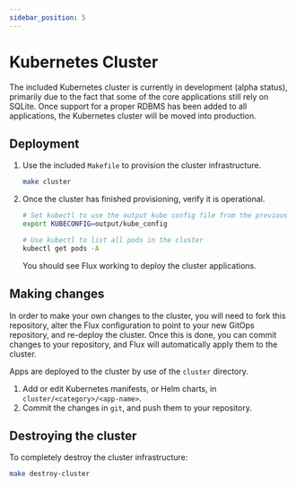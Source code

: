 ```yaml
---
sidebar_position: 5
---
```


# Kubernetes Cluster

The included Kubernetes cluster is currently in development (alpha status),
 primarily due to the fact that some of the core applications still rely on
 SQLite. Once support for a proper RDBMS has been added to all applications,
 the Kubernetes cluster will be moved into production.

## Deployment

1. Use the included `Makefile` to provision the cluster infrastructure.

   ```sh
   make cluster
   ```

1. Once the cluster has finished provisioning, verify it is operational.

   ```sh
   # Set kubectl to use the output kube config file from the previous step
   export KUBECONFIG=output/kube_config

   # Use kubectl to list all pods in the cluster
   kubectl get pods -A
   ```

   You should see Flux working to deploy the cluster applications.

## Making changes

In order to make your own changes to the cluster, you will need to fork
 this repository, alter the Flux configuration to point to your new GitOps
 repository, and re-deploy the cluster. Once this is done, you can commit
 changes to your repository, and Flux will automatically apply them to the
 cluster.

Apps are deployed to the cluster by use of the `cluster` directory.

1. Add or edit Kubernetes manifests, or Helm charts, in
   `cluster/<category>/<app-name>`.
1. Commit the changes in `git`, and push them to your repository.

## Destroying the cluster

To completely destroy the cluster infrastructure:

```sh
make destroy-cluster
```
